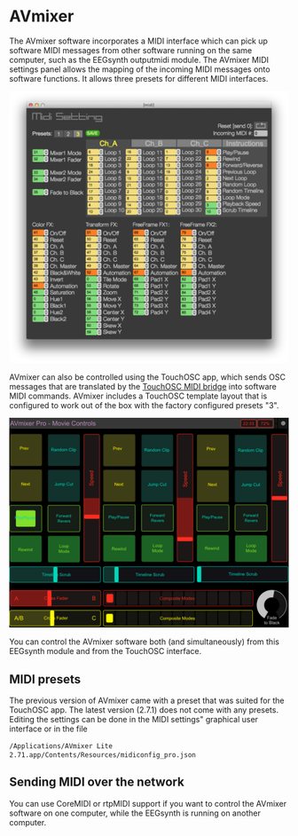 # AVmixer

The AVmixer software incorporates a MIDI interface which can pick up software MIDI messages from other software running on the same computer, such as the EEGsynth outputmidi module. The AVmixer MIDI settings panel allows the mapping of the incoming MIDI messages onto software functions. It allows three presets for different MIDI interfaces.  

![AVmixer settings](./figures/avmixer.png)

AVmixer can also be controlled using the TouchOSC app, which sends OSC messages that are translated by the [TouchOSC MIDI bridge](http://hexler.net/docs/touchosc-configuration-connections-bridge) into software MIDI commands. AVmixer includes a TouchOSC template layout that is configured to work out of the box with the factory configured presets "3".

![TouchOSC](./figures/touchosc.png)

You can control the AVmixer software both (and simultaneously) from this EEGsynth module and from the TouchOSC interface.

## MIDI presets

The previous version of AVmixer came with a preset that was suited for the TouchOSC app. The latest version (2.7.1) does not come with any presets. Editing the settings can be done in the MIDI settings" graphical user interface or in the file

    /Applications/AVmixer Lite 2.71.app/Contents/Resources/midiconfig_pro.json

## Sending MIDI over the network

You can use CoreMIDI or rtpMIDI support if you want to control the AVmixer software on one computer, while the EEGsynth is running on another computer.
